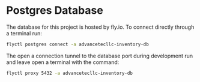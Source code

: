 # Postgres Database

The database for this project is hosted by fly.io. To connect directly through a terminal run:

```bash
flyctl postgres connect -a advancetecllc-inventory-db
```

The open a connection tunnel to the database port during development run and leave open a terminal with the command:

```bash
flyctl proxy 5432 -a advancetecllc-inventory-db
```
